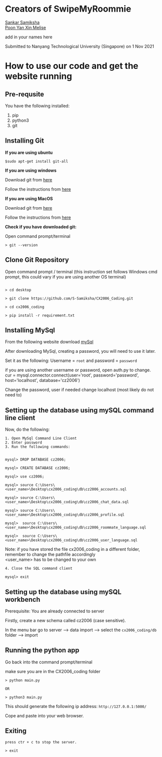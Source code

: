 # Creators of SwipeMyRoommie
[Sankar Samiksha](https://github.com/S-Samiksha) <br/>
[Poon Yan Xin Melise](https://github.com/Melisepoon)

add in your names here 




Submitted to Nanyang Technological University (Singapore) on 1 Nov 2021

# How to use our code and get the website running 

## Pre-requsite
You have the following installed:
1. pip
2. python3
3. git 

## Installing Git

**If you are using ubuntu** <br>
~~~
$sudo apt-get install git-all
~~~

**If you are using windows** <br>

Download git from [here](https://gitforwindows.org/)

Follow the instructions from [here](https://github.com/git-guides/install-git#:~:text=To%20do%20so%2C%20Navigate%20to,installation%20by%20typing%3A%20git%20version%20)

**If you are using MacOS** <br>

Download git from [here](https://sourceforge.net/projects/git-osx-installer/files/git-2.23.0-intel-universal-mavericks.dmg/download?use_mirror=autoselect)

Follow the instructions from [here](https://github.com/git-guides/install-git#:~:text=To%20do%20so%2C%20Navigate%20to,installation%20by%20typing%3A%20git%20version%20)

**Check if you have downloaded git:**

Open command prompt/terminal 
~~~
> git --version 
~~~

## Clone Git Repository
Open command prompt / terminal (this instruction set follows Windows cmd prompt, this could vary if you are using another OS terminal)

~~~

> cd desktop

> git clone https://github.com/S-Samiksha/CX2006_Coding.git

> cd cx2006_coding

> pip install -r requirement.txt

~~~


## Installing MySql

From the following website download [mySql](https://dev.mysql.com/downloads/mysql/) 


After downloading MySql, creating a password, you will need to use it later. 

Set it as the following:
Username = `root` and password = `password` 



if you are using another username or password, open auth.py to change. <br>
cur = mysql.connector.connect(user='root', password='password',
                    host='localhost',
                    database='cz2006')

Change the password, user 
if needed change localhost (most likely do not need to)



## Setting up the database using mySQL command line client 
Now, do the following:
~~~
1. Open MySql Command Line Client 
2. Enter password 
3. Run the following commands:


mysql> DROP DATABASE cz2006;

mysql> CREATE DATABASE cz2006;

mysql> use cz2006;

mysql> source C:\Users\<user_name>\Desktop\cx2006_coding\db\cz2006_accounts.sql

mysql> source C:\Users\<user_name>\Desktop\cx2006_coding\db\cz2006_chat_data.sql

mysql> source C:\Users\<user_name>\Desktop\cx2006_coding\db\cz2006_profile.sql

mysql>  source C:\Users\<user_name>\Desktop\cx2006_coding\db\cz2006_roommate_language.sql

mysql>  source C:\Users\<user_name>\Desktop\cx2006_coding\db\cz2006_user_language.sql

~~~

Note: if you have stored the file cx2006_coding in a different folder, remember to change the pathfile accordingly<br>
<user_name> has to be changed to your own 

~~~
4. Close the SQL command client 

mysql> exit 
~~~


## Setting up the database using mySQL workbench 
Prerequisite: You are already connected to server <br>

Firstly, create a new schema called cz2006 (case sensitive). <br>

In the menu bar go to server --> data import --> select the `cx2006_coding/db` folder --> import 


## Running the python app

Go back into the command prompt/terminal 

make sure you are in the CX2006_coding folder

~~~
> python main.py 

OR 

> python3 main.py

~~~

This should generate the following ip address: `http://127.0.0.1:5000/`

Cope and paste into your web browser.

## Exiting 
~~~
press ctr + c to stop the server. 

> exit 

~~~










